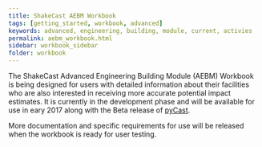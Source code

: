 ```yaml
---
title: ShakeCast AEBM Workbook
tags: [getting_started, workbook, advanced]
keywords: advanced, engineering, building, module, current, activies
permalink: aebm_workbook.html
sidebar: workbook_sidebar
folder: workbook
---
```


The ShakeCast Advanced Engineering Building Module (AEBM) Workbook is being designed for users with detailed information about their facilities who are also interested in receiving more accurate potential impact estimates. It is currently in the development phase and will be available for use in eary 2017 along with the Beta release of [pyCast](/shakecast/pycast_docs.html).

More documentation and specific requirements for use will be released when the workbook is ready for user testing.